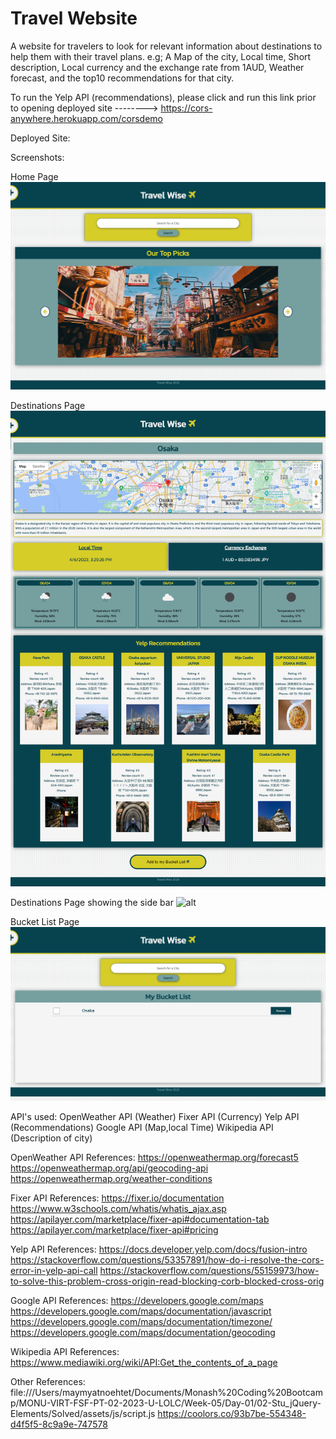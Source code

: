 # Travel Website

A website for travelers to look for relevant information about destinations to help them with their travel plans.
e.g; A Map of the city, Local time, Short description, Local currency and the exchange rate from 1AUD, Weather forecast, and the top10 recommendations for that city.

To run the Yelp API (recommendations), please click and run this link prior to opening deployed site
     --------> https://cors-anywhere.herokuapp.com/corsdemo 

Deployed Site:

Screenshots:

Home Page
![alt](./assets/images/HomePage.png)

Destinations Page
![alt](./assets/images/DestinationPage.png)

Destinations Page showing the side bar
![alt](./assets/images/SidebarShowing.png)

Bucket List Page
![alt](./assets/images/BucketListPage.png)


API's used:
OpenWeather API (Weather)
Fixer API (Currency)
Yelp API (Recommendations)
Google API (Map,local Time)
Wikipedia API (Description of city)

OpenWeather API References:
https://openweathermap.org/forecast5
https://openweathermap.org/api/geocoding-api 
https://openweathermap.org/weather-conditions 


Fixer API References:
https://fixer.io/documentation
https://www.w3schools.com/whatis/whatis_ajax.asp
https://apilayer.com/marketplace/fixer-api#documentation-tab
https://apilayer.com/marketplace/fixer-api#pricing

Yelp API References:
https://docs.developer.yelp.com/docs/fusion-intro
https://stackoverflow.com/questions/53357891/how-do-i-resolve-the-cors-error-in-yelp-api-call
https://stackoverflow.com/questions/55159973/how-to-solve-this-problem-cross-origin-read-blocking-corb-blocked-cross-orig


Google API References:
https://developers.google.com/maps 
https://developers.google.com/maps/documentation/javascript 
https://developers.google.com/maps/documentation/timezone/ 
https://developers.google.com/maps/documentation/geocoding 

Wikipedia API References:
https://www.mediawiki.org/wiki/API:Get_the_contents_of_a_page

Other References:
file:///Users/maymyatnoehtet/Documents/Monash%20Coding%20Bootcamp/MONU-VIRT-FSF-PT-02-2023-U-LOLC/Week-05/Day-01/02-Stu_jQuery-Elements/Solved/assets/js/script.js
https://coolors.co/93b7be-554348-d4f5f5-8c9a9e-747578




